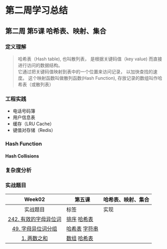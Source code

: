 # 第二周学习总结

## 第二周 第5课  哈希表、映射、集合

### 定义理解
> 哈希表（Hash table), 也叫散列表， 是根据关键码值（key value) 而直接进行访问的数据结构。  
> 它通过把关键码值映射到表中的一个位置来访问记录， 以加快查找的速度。
> 这个映射函数叫做散列函数(Hash Function), 存放记录的数组叫作哈希表（或散列表）

### 工程实践

- 电话号码簿
- 用户信息表
- 缓存（LRU Cache）
- 键值对存储（Redis）
  
### Hash Function

#### Hash Collisions

### 复杂度分析

### 实战题目

| Week02 | 第五课 | 哈希表、映射、集合 |
| :---: | --- | --- |
|实战题目|标签 |实现
| [242. 有效的字母异位词](https://leetcode-cn.com/problems/valid-anagram/description/) | [排序](https://leetcode-cn.com/tag/sort/) [哈希表](https://leetcode-cn.com/tag/hash-table/) | |
| [49. 字母异位词分组](https://leetcode-cn.com/problems/group-anagrams/) | [哈希表](https://leetcode-cn.com/tag/hash-table/) [字符串](https://leetcode-cn.com/tag/string/) | |
| [1. 两数之和](https://leetcode-cn.com/problems/two-sum/solution/)|  [数组](https://leetcode-cn.com/tag/array/) [哈希表](https://leetcode-cn.com/tag/hash-table/)  |  |


